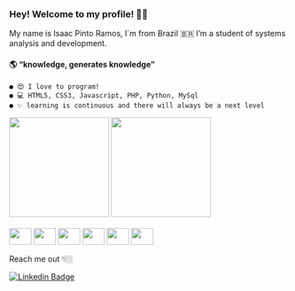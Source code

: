 ### Hey! Welcome to my profile! 👋🥰
My name is Isaac Pinto Ramos, I´m from Brazil :brazil: I’m a student of systems analysis and development.
#### 🌎 “knowledge, generates knowledge”

    ● 😍 I love to program!
    ● 💻 HTML5, CSS3, Javascript, PHP, Python, MySql
    ● ✨ learning is continuous and there will always be a next level

<div>
  <img height="180em" src="https://github-readme-stats.vercel.app/api?username=IsaacPintoRamos&show_icons=true&theme=chartreuse-dark&include_all_commits=true&count_private=true"/>
  <img height="180em" src="https://github-readme-stats.vercel.app/api/top-langs/?username=IsaacPintoRamos&layout=compact&langs_count=7&theme=chartreuse-dark"/>
</div>

<div style="display: inline_block"><br>
    <img align="center" height="30" width="40" src="https://cdn.jsdelivr.net/gh/devicons/devicon/icons/html5/html5-original.svg">
    <img align="center" height="30" width="40" src="https://cdn.jsdelivr.net/gh/devicons/devicon/icons/css3/css3-original.svg">
    <img align="center" height="30" width="40" src="https://cdn.jsdelivr.net/gh/devicons/devicon/icons/javascript/javascript-original.svg">
    <img align="center" height="30" width="40" src="https://cdn.jsdelivr.net/gh/devicons/devicon/icons/php/php-original.svg">
    <img align="center" height="30" width="40" src="https://cdn.jsdelivr.net/gh/devicons/devicon/icons/python/python-original.svg">
    <img align="center" height="30" width="40" src="https://cdn.jsdelivr.net/gh/devicons/devicon/icons/mysql/mysql-original.svg">
  </div>
 <br> 
Reach me out 👇🏼

[![Linkedin Badge](https://img.shields.io/badge/-LinkedIn-blue?style=flat-square&logo=Linkedin&logoColor=white&link=https://www.linkedin.com/in/isaac-pinto-ramos/-48402b141/)](https://www.linkedin.com/in/isaac-pinto-ramos/-48402b141/)
